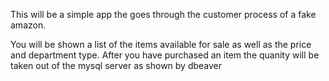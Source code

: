 This will be a simple app the goes through the customer process of a fake amazon.

You will be shown a list of the items available for sale as well as the price and department type.
After you have purchased an item the quanity will be taken out of the mysql server as shown by dbeaver
